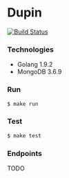 # Dupin

[![Build Status](https://travis-ci.org/lozaeric/dupin.svg?branch=master)](https://travis-ci.org/lozaeric/dupin)

### Technologies
* Golang 1.9.2
* MongoDB 3.6.9

### Run
```bash
$ make run
```

### Test
```bash
$ make test
```

### Endpoints
TODO
